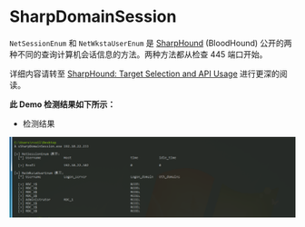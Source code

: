 # SharpDomainSession 

`NetSessionEnum` 和 `NetWkstaUserEnum` 是 [SharpHound](https://github.com/BloodHoundAD/SharpHound) (BloodHound) 公开的两种不同的查询计算机会话信息的方法。两种方法都从检查 445 端口开始。

详细内容请转至 [SharpHound: Target Selection and API Usage](https://blog.cptjesus.com/posts/sharphoundtargeting) 进行更深的阅读。

**此 Demo 检测结果如下所示：**

- 检测结果

![Blog_2019-06-02_17-06-46](./Blog_2019-09-17_21-39-09.png)




